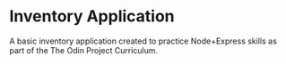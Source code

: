 # Inventory Application

A basic inventory application created to practice Node+Express skills as part of the The Odin Project Curriculum.
